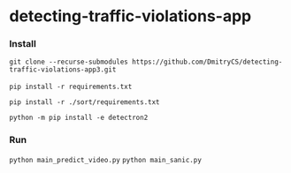 # detecting-traffic-violations-app
### Install
`git clone --recurse-submodules https://github.com/DmitryCS/detecting-traffic-violations-app3.git`
<br><br>
`pip install -r requirements.txt`

`pip install -r ./sort/requirements.txt`

`python -m pip install -e detectron2`

### Run
`python main_predict_video.py`
`python main_sanic.py`
